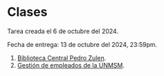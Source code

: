 # Clases

Tarea creada el 6 de octubre del 2024.

Fecha de entrega: 13 de octubre del 2024, 23:59pm.

1. [Biblioteca Central Pedro Zulen](/ejercicios/04_clases/biblioteca/).
2. [Gestión de empleados de la UNMSM](/ejercicios/04_clases/gestion/).
